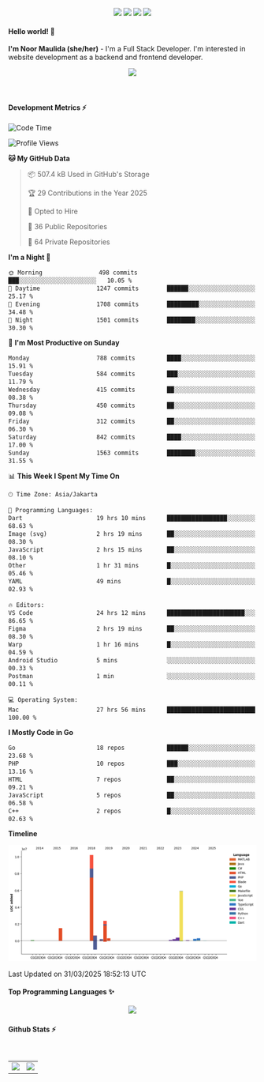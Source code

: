 <p align="center">
  <img src="https://dev.discordprofiles.me/badge/status/814439552055771206?simple=true">
  <img src="https://dev.discordprofiles.me/badge/playing/814439552055771206">
  <img src="https://dev.discordprofiles.me/badge/vscode/814439552055771206">
  <img src="https://dev.discordprofiles.me/badge/spotify/814439552055771206">
</p>

#### Hello world! 👋
**I'm Noor Maulida (she/her)** - I'm a Full Stack Developer. I'm interested in website development as a backend and frontend developer.

<p align="center">
  <img src="https://skillicons.dev/icons?i=go,laravel,nodejs,vue,express,ruby,python,mongodb,docker,aws,gcp" />
</p>
<br>

#### Development Metrics ⚡
<!--START_SECTION:waka-->
![Code Time](http://img.shields.io/badge/Code%20Time-848%20hrs%2019%20mins-blue)

![Profile Views](http://img.shields.io/badge/Profile%20Views-0-blue)

**🐱 My GitHub Data** 

> 📦 507.4 kB Used in GitHub's Storage 
 > 
> 🏆 29 Contributions in the Year 2025
 > 
> 💼 Opted to Hire
 > 
> 📜 36 Public Repositories 
 > 
> 🔑 64 Private Repositories 
 > 
**I'm a Night 🦉** 

```text
🌞 Morning                498 commits         ███░░░░░░░░░░░░░░░░░░░░░░   10.05 % 
🌆 Daytime                1247 commits        ██████░░░░░░░░░░░░░░░░░░░   25.17 % 
🌃 Evening                1708 commits        █████████░░░░░░░░░░░░░░░░   34.48 % 
🌙 Night                  1501 commits        ████████░░░░░░░░░░░░░░░░░   30.30 % 
```
📅 **I'm Most Productive on Sunday** 

```text
Monday                   788 commits         ████░░░░░░░░░░░░░░░░░░░░░   15.91 % 
Tuesday                  584 commits         ███░░░░░░░░░░░░░░░░░░░░░░   11.79 % 
Wednesday                415 commits         ██░░░░░░░░░░░░░░░░░░░░░░░   08.38 % 
Thursday                 450 commits         ██░░░░░░░░░░░░░░░░░░░░░░░   09.08 % 
Friday                   312 commits         ██░░░░░░░░░░░░░░░░░░░░░░░   06.30 % 
Saturday                 842 commits         ████░░░░░░░░░░░░░░░░░░░░░   17.00 % 
Sunday                   1563 commits        ████████░░░░░░░░░░░░░░░░░   31.55 % 
```


📊 **This Week I Spent My Time On** 

```text
🕑︎ Time Zone: Asia/Jakarta

💬 Programming Languages: 
Dart                     19 hrs 10 mins      █████████████████░░░░░░░░   68.63 % 
Image (svg)              2 hrs 19 mins       ██░░░░░░░░░░░░░░░░░░░░░░░   08.30 % 
JavaScript               2 hrs 15 mins       ██░░░░░░░░░░░░░░░░░░░░░░░   08.10 % 
Other                    1 hr 31 mins        █░░░░░░░░░░░░░░░░░░░░░░░░   05.46 % 
YAML                     49 mins             █░░░░░░░░░░░░░░░░░░░░░░░░   02.93 % 

🔥 Editors: 
VS Code                  24 hrs 12 mins      ██████████████████████░░░   86.65 % 
Figma                    2 hrs 19 mins       ██░░░░░░░░░░░░░░░░░░░░░░░   08.30 % 
Warp                     1 hr 16 mins        █░░░░░░░░░░░░░░░░░░░░░░░░   04.59 % 
Android Studio           5 mins              ░░░░░░░░░░░░░░░░░░░░░░░░░   00.33 % 
Postman                  1 min               ░░░░░░░░░░░░░░░░░░░░░░░░░   00.11 % 

💻 Operating System: 
Mac                      27 hrs 56 mins      █████████████████████████   100.00 % 
```

**I Mostly Code in Go** 

```text
Go                       18 repos            ██████░░░░░░░░░░░░░░░░░░░   23.68 % 
PHP                      10 repos            ███░░░░░░░░░░░░░░░░░░░░░░   13.16 % 
HTML                     7 repos             ██░░░░░░░░░░░░░░░░░░░░░░░   09.21 % 
JavaScript               5 repos             ██░░░░░░░░░░░░░░░░░░░░░░░   06.58 % 
C++                      2 repos             █░░░░░░░░░░░░░░░░░░░░░░░░   02.63 % 
```



**Timeline**

![Lines of Code chart](https://raw.githubusercontent.com/noormaulida/noormaulida/main/assets/bar_graph.png)


 Last Updated on 31/03/2025 18:52:13 UTC
<!--END_SECTION:waka-->

#### Top Programming Languages ✨
<p align="center">
  <img src="https://api.githubtrends.io/user/svg/noormaulida/langs?time_range=one_year&include_private=true&compact=true&theme=dark" />
</p>

#### Github Stats ⚡
<p align="center">
  <table>
    <tr>
      <td>
        <img src="https://github-readme-streak-stats.herokuapp.com?user=noormaulida&theme=react&hide_border=true&mode=weekly" height="180" />
      </td>
      <td>
        <img src="https://github-readme-stats.vercel.app/api?username=noormaulida&theme=react&count_private=true&hide_border=true&line_height=20" height="180"/>
      </td>
    </tr>
</p>
<br>
